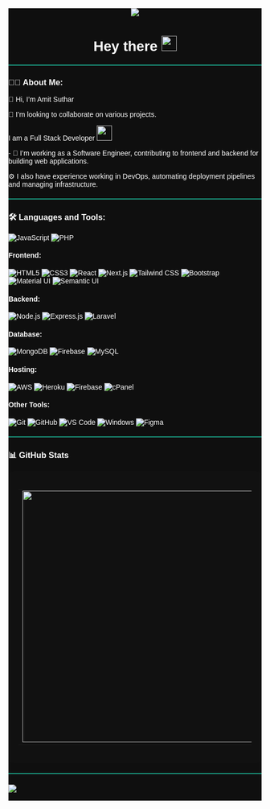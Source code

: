 <div style="background-color: #0f0f0f; color: white; font-family: Arial, sans-serif;">
  <div id="header" align="center">
    <img src="https://readme-typing-svg.herokuapp.com?font=ubuntu&color=16A085&center=true&lines=Full+Stack+Developer;Enthusiastic+Programmer;Open+Source+Contributor;Code+For+Everyone" />
  </div>

  <div align="center">
    <h1>
      Hey there
      <img src="https://media.giphy.com/media/hvRJCLFzcasrR4ia7z/giphy.gif" width="30px" />
    </h1>
  </div>
  <hr style="border: 0; border-top: 2px solid #16A085; margin: 20px 0;" />

  <div>
    <h3>👩‍💻 About Me:</h3>
    <p>👋 Hi, I’m Amit Suthar</p>
    <p>💞️ I’m looking to collaborate on various projects.</p>
    <p>
      I am a Full Stack Developer
      <img src="https://media.giphy.com/media/WUlplcMpOCEmTGBtBW/giphy.gif" width="30" />
    </p>
    <p>- 🌌 I’m working as a Software Engineer, contributing to frontend and backend for building web applications.</p>
    <p>⚙️ I also have experience working in DevOps, automating deployment pipelines and managing infrastructure.</p>
  </div>

  <hr style="border: 0; border-top: 2px solid #16A085; margin: 20px 0;" />

  <h3>🛠 Languages and Tools:</h3>

  <!-- Languages -->
  <div>
    <img src="https://img.shields.io/badge/javascript%20-%23323330.svg?&style=for-the-badge&logo=javascript&logoColor=%23F7DF1E" alt="JavaScript" />
    <img src="https://img.shields.io/badge/php%20-%23777BB4.svg?&style=for-the-badge&logo=php&logoColor=white" alt="PHP" />
  </div>

  <!-- Frontend -->
  <h4>Frontend:</h4>
  <div>
    <img src="https://img.shields.io/badge/html5%20-%23E34F26.svg?&style=for-the-badge&logo=html5&logoColor=white" alt="HTML5" />
    <img src="https://img.shields.io/badge/css3%20-%231572B6.svg?&style=for-the-badge&logo=css3&logoColor=white" alt="CSS3" />
    <img src="https://img.shields.io/badge/react%20-%2320232a.svg?&style=for-the-badge&logo=react&logoColor=%2361DAFB" alt="React" />
    <img src="https://img.shields.io/badge/next.js%20-%23000000.svg?&style=for-the-badge&logo=next.js&logoColor=white" alt="Next.js" />
    <img src="https://img.shields.io/badge/tailwind%20css-%2338B2E1.svg?&style=for-the-badge&logo=tailwind-css&logoColor=white" alt="Tailwind CSS" />
    <img src="https://img.shields.io/badge/bootstrap%20-%23563D7C.svg?&style=for-the-badge&logo=bootstrap&logoColor=white" alt="Bootstrap" />
    <img src="https://img.shields.io/badge/material%20ui%20-%230081CB.svg?&style=for-the-badge&logo=material-ui&logoColor=white" alt="Material UI" />
    <img src="https://img.shields.io/badge/semantic%20UI%20-%234ABDB2.svg?&style=for-the-badge&logo=semantic-ui&logoColor=white" alt="Semantic UI" />
  </div>

  <!-- Backend -->
  <h4>Backend:</h4>
  <div>
    <img src="https://img.shields.io/badge/node.js%20-%2343853D.svg?&style=for-the-badge&logo=node.js&logoColor=white" alt="Node.js" />
    <img src="https://img.shields.io/badge/express.js%20-%23404d59.svg?&style=for-the-badge&logo=express" alt="Express.js" />
    <img src="https://img.shields.io/badge/laravel%20-%23FF2D20.svg?&style=for-the-badge&logo=laravel&logoColor=white" alt="Laravel" />
  </div>

  <!-- Database -->
  <h4>Database:</h4>
  <div>
    <img src="https://img.shields.io/badge/MongoDB-%234ea94b.svg?&style=for-the-badge&logo=mongodb&logoColor=white" alt="MongoDB" />
    <img src="https://img.shields.io/badge/firebase%20-%23039BE5.svg?&style=for-the-badge&logo=firebase" alt="Firebase" />
    <img src="https://img.shields.io/badge/mysql-%2300f.svg?&style=for-the-badge&logo=mysql&logoColor=white" alt="MySQL" />
  </div>

  <!-- Hosting -->
  <h4>Hosting:</h4>
  <div>
    <img src="https://img.shields.io/badge/AWS%20-%23FF9900.svg?&style=for-the-badge&logo=amazon-aws&logoColor=white" alt="AWS" />
    <img src="https://img.shields.io/badge/heroku%20-%23430098.svg?&style=for-the-badge&logo=heroku&logoColor=white" alt="Heroku" />
    <img src="https://img.shields.io/badge/firebase%20-%23039BE5.svg?&style=for-the-badge&logo=firebase" alt="Firebase" />
    <img src="https://img.shields.io/badge/cPanel-black.svg?&style=for-the-badge&logo=cpanel&background=ffffff" alt="cPanel" />
  </div>

  <!-- Other Tools -->
  <h4>Other Tools:</h4>
  <div>
    <img src="https://img.shields.io/badge/git%20-%23F05033.svg?&style=for-the-badge&logo=git&logoColor=white" alt="Git" />
    <img src="https://img.shields.io/badge/github%20-%23121011.svg?&style=for-the-badge&logo=github&logoColor=white" alt="GitHub" />
    <img src="https://img.shields.io/badge/VS%20Code%20-%230070D1.svg?&style=for-the-badge&logo=visual-studio-code&logoColor=white" alt="VS Code" />
    <img src="https://img.shields.io/badge/Windows-0078D6?style=for-the-badge&logo=windows&logoColor=white" alt="Windows" />
    <img src="https://img.shields.io/badge/figma%20-%23F24E1E.svg?&style=for-the-badge&logo=figma&logoColor=white" alt="Figma" />
  </div>

  <hr style="border: 0; border-top: 2px solid #16A085; margin: 20px 0;" />

  <!-- GitHub Stats Section -->
  <h3>📊 GitHub Stats</h3>
  <div style="background-color: #111; padding: 20px; border-radius: 10px;">
    <table>
      <tr>
        <td>
          <img width="500" src="https://streak-stats.demolab.com/?user=devunivisionz&hide_border=true&border_radius=5&date_format=j%20M%5B%20Y%5D&theme=dark" />
        </td>
        <td>
          <img width="500" src="https://github-readme-stats.vercel.app/api?username=AmitKumar1811&show_icons=true&border_radius=5&include_all_commits=true&hide_border=true&theme=dark" />
        </td>
      </tr>
    </table>
  </div>

  <hr style="border: 0; border-top: 2px solid #16A085; margin: 20px 0;" />

  <div>
    <img src="https://github-readme-activity-graph.vercel.app/graph?username=AmitKumar1811&theme=synthwave-84&true&hide_border=true" />
  </div>

  <br />
</div>

